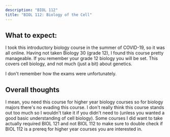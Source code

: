 ```yaml
---
description: "BIOL 112"
title: "BIOL 112: Biology of the Cell"
---
```


## What to expect:
I took this introductory biology course in the summer of COVID-19, so it was all online. Having not taken Biology 30 (grade 12), I found this course pretty manageable. If you remember your grade 12 biology you will be set. This covers cell biology, and not much (just a bit) about genetics. 

I don't remember how the exams were unfortunately.

## Overall thoughts
I mean, you need this course for higher year biology courses so for biology majors there's no evading this course. I don't really think this course stands out too much so I wouldn't take it if you didn't need to (unless you wanted a good basic understanding of cell biology). Some courses I did want to take actually required BIOL 121 and not BIOL 112 to make sure to double check if BIOL 112 is a prereq for higher year courses you are interested in.
